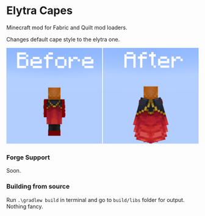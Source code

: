 # Elytra Capes

Minecraft mod for Fabric and Quilt mod loaders.

Changes default cape style to the elytra one.

![Before and after image](https://raw.githubusercontent.com/DevLisuu/ElytraCapes/main/art/before-and-after.png "Before and After")

### Forge Support

Soon.

### Building from source

Run `.\gradlew build` in terminal and go to `build/libs` folder for output. Nothing fancy.
